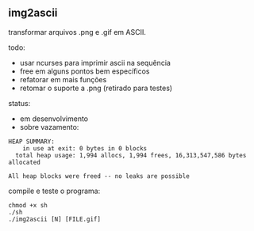 ## img2ascii
transformar arquivos .png e .gif em ASCII.

todo:
- usar ncurses para imprimir ascii na sequência
- free em alguns pontos bem específicos
- refatorar em mais funções
- retomar o suporte a .png (retirado para testes)

status:
- em desenvolvimento
- sobre vazamento:

```
HEAP SUMMARY:
    in use at exit: 0 bytes in 0 blocks
  total heap usage: 1,994 allocs, 1,994 frees, 16,313,547,586 bytes allocated

All heap blocks were freed -- no leaks are possible
```

compile e teste o programa:
```
chmod +x sh
./sh
./img2ascii [N] [FILE.gif]
```
